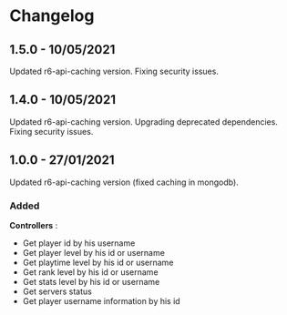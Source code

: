 # Changelog

## 1.5.0 - 10/05/2021

Updated r6-api-caching version.
Fixing security issues.

## 1.4.0 - 10/05/2021

Updated r6-api-caching version.
Upgrading deprecated dependencies.
Fixing security issues.

## 1.0.0 - 27/01/2021

Updated r6-api-caching version (fixed caching in mongodb).

### Added

**Controllers** :
- Get player id by his username
- Get player level by his id or username
- Get playtime level by his id or username
- Get rank level by his id or username
- Get stats level by his id or username
- Get servers status
- Get player username information by his id